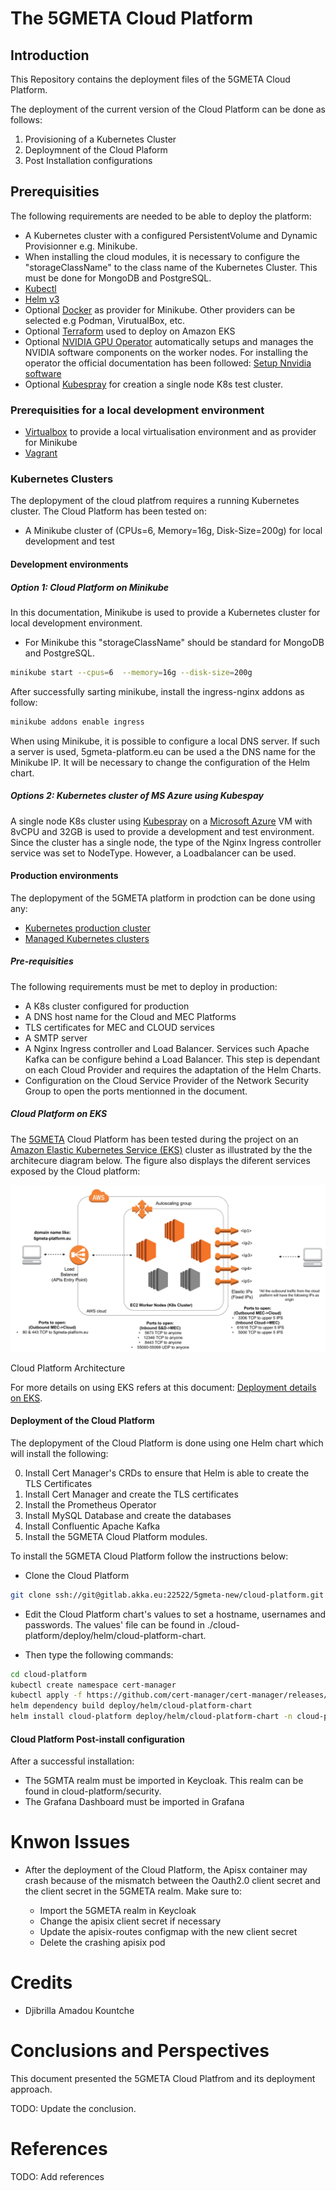 # The 5GMETA Cloud Platform


## Introduction

This Repository contains the deployment files of the 5GMETA Cloud Platform. 

The deployment of the current version of the Cloud Platform can be done as follows:

1. Provisioning of a Kubernetes Cluster
2. Deploymnent of the Cloud Plaform
3. Post Installation configurations

## Prerequisities

The following requirements are needed to be able to deploy the platform:

-  A Kubernetes cluster with a configured PersistentVolume and Dynamic Provisionner e.g. Minikube.
-  When installing the cloud modules, it is necessary to configure the "storageClassName" to the class name of the Kubernetes Cluster. This must be done for MongoDB and PostgreSQL.
-  [Kubectl](https://kubernetes.io/docs/tasks/tools/#kubectl)
-  [Helm v3](https://helm.sh/docs/intro/install/)
-  Optional [Docker](https://www.docker.com/get-started/) as provider for Minikube. Other providers can be selected e.g Podman, VirutualBox, etc.
-  Optional [Terraform](https://developer.hashicorp.com/terraform/install?product_intent=terraform) used to deploy on Amazon EKS
-  Optional [NVIDIA GPU Operator](https://docs.nvidia.com/datacenter/cloud-native/gpu-operator/getting-started.html#install-nvidia-gpu-operator) automatically setups and manages the NVIDIA software components on the worker nodes. For installing the operator the official documentation has been followed: [Setup Nnvidia software](https://docs.nvidia.com/datacenter/cloud-native/kubernetes/install-k8s.html#step-4-setup-nvidia-software)
-  Optional [Kubespray](https://github.com/kubernetes-sigs/kubespray) for creation a single node K8s test cluster.

### Prerequisities for a local development environment

-  [Virtualbox](https://www.virtualbox.org/wiki/Downloads) to provide a local virtualisation environment and as provider for Minikube
-  [Vagrant](https://developer.hashicorp.com/vagrant/install)

### Kubernetes Clusters

The deplopyment of the cloud platfrom requires a running Kubernetes cluster.
The Cloud Platform has been tested on:
- A Minikube cluster of (CPUs=6, Memory=16g, Disk-Size=200g) for local development and test

#### Development environments


##### Option 1: Cloud Platform on Minikube <a name="cloud-platform-minikube"></a>

In this documentation, Minikube is used to provide a Kubernetes cluster for local development environment.
- For Minikube this "storageClassName" should be standard for MongoDB and PostgreSQL.

```bash
minikube start --cpus=6  --memory=16g --disk-size=200g
```

After successfully sarting minikube, install the ingress-nginx addons as follow:

```bash
minikube addons enable ingress
```

When using Minikube, it is possible to configure a local DNS server. If such a server is used,
5gmeta-platform.eu can be used a the DNS name for the Minikube IP. It will be necessary to change the configuration of the Helm chart.


##### Options 2: Kubernetes cluster of MS Azure using Kubespay

A single node K8s cluster using [Kubespray](https://github.com/kubernetes-sigs/kubespray) on a [Microsoft Azure](https://azure.microsoft.com/en-us/) VM with  8vCPU and 32GB is used to provide a development and test environment.
Since the cluster has a single node, the type of the Nginx Ingress controller service was set to NodeType. However, a Loadbalancer can be used. 

#### Production environments

The deplopyment of the 5GMETA platform in prodction can be done using any:

- [Kubernetes production cluster](https://kubernetes.io/docs/setup/production-environment/)
- [Managed Kubernetes clusters](https://kubernetes.io/docs/setup/production-environment/turnkey-solutions/)

##### Pre-requisities

The following requirements must be met to deploy in production:
- A K8s cluster configured for production
- A DNS host name for the Cloud and MEC Platforms
- TLS certificates for MEC and CLOUD services
- A SMTP server
- A Nginx Ingress controller and Load Balancer. Services such Apache Kafka can be configure behind a Load Balancer. This step is dependant on each Cloud Provider and requires the adaptation of the Helm Charts.
- Configuration on the Cloud Service Provider of the Network Security Group to open the ports mentionned in the document.

##### Cloud Platform on EKS <a name="cloud-platform-eks"></a>

The [5GMETA](https://cordis.europa.eu/project/id/957360) Cloud Platform has been tested during the project on an [Amazon Elastic Kubernetes Service (EKS)](https://aws.amazon.com/eks/) cluster as  illustrated by the  the architecure diagram below. The figure also displays the diferent services exposed by the Cloud platform:

<p align="center">
<img src="./docs/images/Cloud%20Architecture.png">

Cloud Platform Architecture
</p>

For more details on using EKS refers at this document: [Deployment details on EKS](./docs/deployment-options/eks.md).


#### Deployment of the Cloud Platform

The deplopyment of the Cloud Platform is done using one Helm chart which will install the following:

0. Install Cert Manager's CRDs to ensure that Helm is able to create the TLS Certificates
1. Install Cert Manager and create the TLS certificates
2. Install the Prometheus Operator
3. Install MySQL Database and create the databases
4. Install Confluentic Apache Kafka
5. Install the 5GMETA Cloud Platform modules.

To install the 5GMETA Cloud Platform follow the instructions below:

- Clone the Cloud Platform

```bash
git clone ssh://git@gitlab.akka.eu:22522/5gmeta-new/cloud-platform.git
```

- Edit the Cloud Platform chart's values to set a hostname, usernames and passwords. The values' file can be found in ./cloud-platform/deploy/helm/cloud-platform-chart.

- Then type the following commands:

```bash
cd cloud-platform
kubectl create namespace cert-manager
kubectl apply -f https://github.com/cert-manager/cert-manager/releases/download/v1.9.1/cert-manager.crds.yaml
helm dependency build deploy/helm/cloud-platform-chart
helm install cloud-platform deploy/helm/cloud-platform-chart -n cloud-platform --create-namespace
```

#### Cloud Platform Post-install configuration

After a successful installation:

- The 5GMTA realm must be imported in Keycloak. This realm can be found in cloud-platform/security.
- The Grafana Dashboard must be imported in Grafana

# Knwon Issues

- After the deployment of the Cloud Platform, the Apisx container may crash because of the mismatch between the Oauth2.0 client secret and the client secret in the 5GMETA realm. Make sure to:

   - Import the 5GMETA realm in Keycloak
   - Change the apisix client secret if necessary
   - Update the apisix-routes configmap with the new client secret
   - Delete the crashing apisix pod

# Credits

- Djibrilla Amadou Kountche


# Conclusions and Perspectives

This document presented the 5GMETA Cloud Platfrom and its deployment approach.

TODO: Update the conclusion.


# References
TODO: Add references

